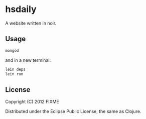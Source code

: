 # hsdaily

A website written in noir.

## Usage

```bash
mongod
```

and in a new terminal:

```bash
lein deps
lein run
```

## License

Copyright (C) 2012 FIXME

Distributed under the Eclipse Public License, the same as Clojure.
